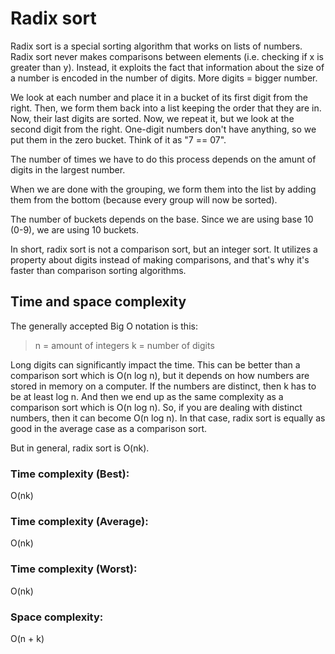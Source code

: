 # Radix sort

Radix sort is a special sorting algorithm that works on lists of numbers. Radix sort never makes comparisons between elements (i.e. checking if x is greater than y). Instead, it exploits the fact that information about the size of a number is encoded in the number of digits. More digits = bigger number.

We look at each number and place it in a bucket of its first digit from the right. Then, we form them back into a list keeping the order that they are in. Now, their last digits are sorted. Now, we repeat it, but we look at the second digit from the right. One-digit numbers don't have anything, so we put them in the zero bucket. Think of it as "7 == 07".

The number of times we have to do this process depends on the amunt of digits in the largest number.

When we are done with the grouping, we form them into the list by adding them from the bottom (because every group will now be sorted).

The number of buckets depends on the base. Since we are using base 10 (0-9), we are using 10 buckets.

In short, radix sort is not a comparison sort, but an integer sort. It utilizes a property about digits instead of making comparisons, and that's why it's faster than comparison sorting algorithms.

## Time and space complexity

The generally accepted Big O notation is this:

> n = amount of integers
> k = number of digits

Long digits can significantly impact the time. This can be better than a comparison sort which is O(n log n), but it depends on how numbers are stored in memory on a computer. If the numbers are distinct, then k has to be at least log n. And then we end up as the same complexity as a comparison sort which is O(n log n). So, if you are dealing with distinct numbers, then it can become O(n log n). In that case, radix sort is equally as good in the average case as a comparison sort. 

But in general, radix sort is O(nk).

### Time complexity (Best):
O(nk)

### Time complexity (Average):
O(nk)

### Time complexity (Worst):
O(nk)

### Space complexity:
O(n + k)
